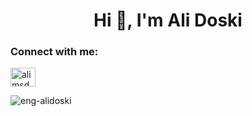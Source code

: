 <h1 align="center">Hi 👋, I'm Ali Doski</h1>
<h3 align="left">Connect with me:</h3>
<p align="left">
<a href="https://linkedin.com/in/alimsdoski" target="blank"><img align="center" src="https://raw.githubusercontent.com/rahuldkjain/github-profile-readme-generator/master/src/images/icons/Social/linked-in-alt.svg" alt="alimsdoski" height="30" width="40" /></a>
</p>

<p><img align="center" src="https://github-readme-streak-stats.herokuapp.com/?user=eng-alidoski&" alt="eng-alidoski" /></p>

